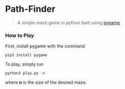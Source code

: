 # Path-Finder
> A simple maze game in python built using [pygame](https://www.pygame.org/)

### How to Play
First, install pygame with the command 
    
    pip3 install pygame

To play, simply run 
  
    python3 play.py -n
    
where <b>n</b> is the size of the desired maze.
